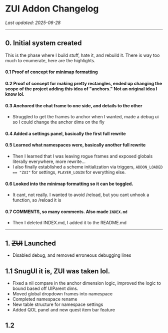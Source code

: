 # ZUI Addon Changelog  
_Last updated: 2025-06-28_
___
## 0. Initial system created  
This is the phase where I build stuff, hate it, and rebuild it. There is way too much to enumerate, here are the highlights.

#### 0.1 Proof of concept for minimap formatting

#### 0.2 Proof of concept for making pretty rectangles, ended up changing the scope of the project adding this idea of "anchors." Not an original idea I know lol.

#### 0.3 Anchored the chat frame to one side, and details to the other
* Struggled to get the frames to anchor when I wanted, made a debug ui so I could change the anchor dims on the fly

#### 0.4 Added a settings panel, basically the first full rewrite

#### 0.5 Learned what namespaces were, basically another full rewrite
* Then I learned that I was leaving rogue frames and exposed globals literally everywhere, more rewrite...
* I also finally established a scheme initialization via triggers, `ADDON_LOADED == "ZUI"` for settings, `PLAYER_LOGIN` for everything else.

#### 0.6 Looked into the minimap formatting so it can be toggled. 
* It cant, not really. I wanted to avoid /reload, but you cant unhook a function, so /reload it is

#### 0.7 COMMENTS, so many comments. Also made `INDEX.md`
* Then I deleted INDEX.md, I added it to the README.md

___
## 1. ~~ZUI~~ Launched
* Disabled debug, and removed erroneous debugging lines

## 1.1 SnugUI it is, ZUI was taken lol.
* Fixed a nil compare in the anchor dimension logic, improved the logic to bound based off UIParent dims.
* Moved global dropdown frames into namespace
* Completed namespace rename
* New table structure for namespace settings
* Added QOL panel and new quest item bar feature

## 1.2 